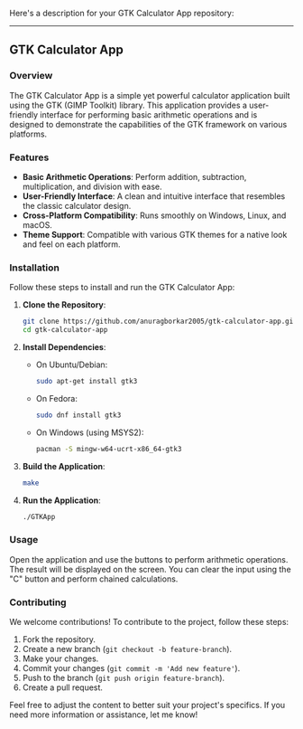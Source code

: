 Here's a description for your GTK Calculator App repository:

---

## GTK Calculator App

### Overview
The GTK Calculator App is a simple yet powerful calculator application built using the GTK (GIMP Toolkit) library. This application provides a user-friendly interface for performing basic arithmetic operations and is designed to demonstrate the capabilities of the GTK framework on various platforms.

### Features
- **Basic Arithmetic Operations**: Perform addition, subtraction, multiplication, and division with ease.
- **User-Friendly Interface**: A clean and intuitive interface that resembles the classic calculator design.
- **Cross-Platform Compatibility**: Runs smoothly on Windows, Linux, and macOS.
- **Theme Support**: Compatible with various GTK themes for a native look and feel on each platform.

### Installation
Follow these steps to install and run the GTK Calculator App:

1. **Clone the Repository**:
   ```sh
   git clone https://github.com/anuragborkar2005/gtk-calculator-app.git
   cd gtk-calculator-app
   ```

2. **Install Dependencies**:
   - On Ubuntu/Debian:
     ```sh
     sudo apt-get install gtk3
     ```
   - On Fedora:
     ```sh
     sudo dnf install gtk3
     ```
   - On Windows (using MSYS2):
     ```sh
     pacman -S mingw-w64-ucrt-x86_64-gtk3
     ```

3. **Build the Application**:
   ```sh
   make
   ```

4. **Run the Application**:
   ```sh
   ./GTKApp
   ```

### Usage
Open the application and use the buttons to perform arithmetic operations. The result will be displayed on the screen. You can clear the input using the "C" button and perform chained calculations.

### Contributing
We welcome contributions! To contribute to the project, follow these steps:
1. Fork the repository.
2. Create a new branch (`git checkout -b feature-branch`).
3. Make your changes.
4. Commit your changes (`git commit -m 'Add new feature'`).
5. Push to the branch (`git push origin feature-branch`).
6. Create a pull request.



Feel free to adjust the content to better suit your project's specifics. If you need more information or assistance, let me know!
